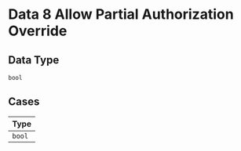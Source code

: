 
# Data 8 Allow Partial Authorization Override

## Data Type

`bool`

## Cases

| Type |
|  --- |
| `bool` |

